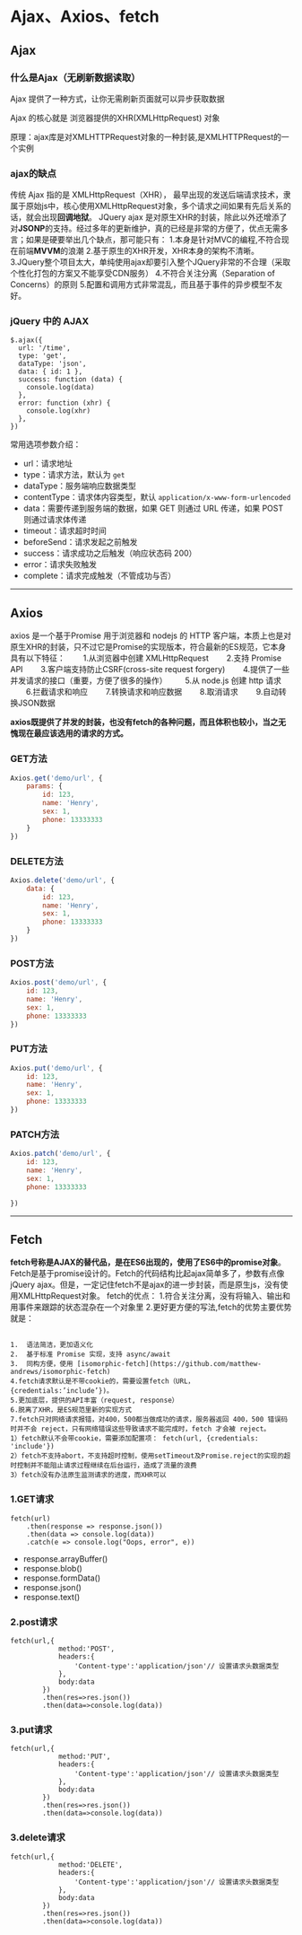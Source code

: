 # Ajax、Axios、fetch

## Ajax

### 什么是Ajax（无刷新数据读取）

Ajax 提供了一种方式，让你无需刷新页面就可以异步获取数据

Ajax 的核心就是 浏览器提供的XHR(XMLHttpRequest) 对象

原理：ajax库是对XMLHTTPRequest对象的一种封装,是XMLHTTPRequest的一个实例

### ajax的缺点

传统 Ajax 指的是 XMLHttpRequest（XHR）， 最早出现的发送后端请求技术，隶属于原始js中，核心使用XMLHttpRequest对象，多个请求之间如果有先后关系的话，就会出现**回调地狱**。
 JQuery ajax 是对原生XHR的封装，除此以外还增添了对**JSONP**的支持。经过多年的更新维护，真的已经是非常的方便了，优点无需多言；如果是硬要举出几个缺点，那可能只有：
 1.本身是针对MVC的编程,不符合现在前端**MVVM**的浪潮
 2.基于原生的XHR开发，XHR本身的架构不清晰。
 3.JQuery整个项目太大，单纯使用ajax却要引入整个JQuery非常的不合理（采取个性化打包的方案又不能享受CDN服务）
 4.不符合关注分离（Separation of Concerns）的原则
 5.配置和调用方式非常混乱，而且基于事件的异步模型不友好。

### jQuery 中的 AJAX

```
$.ajax({
  url: '/time',
  type: 'get',
  dataType: 'json',
  data: { id: 1 },
  success: function (data) {
    console.log(data)
  },
  error: function (xhr) {
    console.log(xhr)
  },
})
```

常用选项参数介绍：

- url：请求地址
- type：请求方法，默认为 `get`
- dataType：服务端响应数据类型
- contentType：请求体内容类型，默认 `application/x-www-form-urlencoded`
- data：需要传递到服务端的数据，如果 GET 则通过 URL 传递，如果 POST 则通过请求体传递
- timeout：请求超时时间
- beforeSend：请求发起之前触发
- success：请求成功之后触发（响应状态码 200）
- error：请求失败触发
- complete：请求完成触发（不管成功与否）

---

## Axios

axios 是一个基于Promise 用于浏览器和 nodejs 的 HTTP 客户端，本质上也是对原生XHR的封装，只不过它是Promise的实现版本，符合最新的ES规范，它本身具有以下特征：
　　1.从浏览器中创建 XMLHttpRequest
　　2.支持 Promise API
　　3.客户端支持防止CSRF(cross-site request forgery)
　　4.提供了一些并发请求的接口（重要，方便了很多的操作）
　　5.从 node.js 创建 http 请求
　　6.拦截请求和响应
　　7.转换请求和响应数据
　　8.取消请求
　　9.自动转换JSON数据

**axios既提供了并发的封装，也没有fetch的各种问题，而且体积也较小，当之无愧现在最应该选用的请求的方式。**

### GET方法

```js
Axios.get('demo/url', {
    params: {
        id: 123,
        name: 'Henry',
        sex: 1,
        phone: 13333333
    }
})
```

### DELETE方法

```js
Axios.delete('demo/url', {
    data: {
        id: 123,
        name: 'Henry',
        sex: 1,
        phone: 13333333
    }
})
```



### POST方法

```js
Axios.post('demo/url', {
    id: 123,
    name: 'Henry',
    sex: 1,
    phone: 13333333
})
```



### PUT方法

```js
Axios.put('demo/url', {
    id: 123,
    name: 'Henry',
    sex: 1,
    phone: 13333333
})
```



### PATCH方法

```js
Axios.patch('demo/url', {
    id: 123,
    name: 'Henry',
    sex: 1,
    phone: 13333333

})
```

---

## Fetch

**fetch号称是AJAX的替代品，是在ES6出现的，使用了ES6中的promise对象**。Fetch是基于promise设计的。Fetch的代码结构比起ajax简单多了，参数有点像jQuery ajax。但是，一定记住fetch不是ajax的进一步封装，而是原生js，没有使用XMLHttpRequest对象。
fetch的优点：
1.符合关注分离，没有将输入、输出和用事件来跟踪的状态混杂在一个对象里
2.更好更方便的写法,fetch的优势主要优势就是：

```

1.  语法简洁，更加语义化
2.  基于标准 Promise 实现，支持 async/await
3.  同构方便，使用 [isomorphic-fetch](https://github.com/matthew-andrews/isomorphic-fetch)
4.fetch请求默认是不带cookie的，需要设置fetch（URL，{credentials:’include’})。
5.更加底层，提供的API丰富（request, response）
6.脱离了XHR，是ES规范里新的实现方式
7.fetch只对网络请求报错，对400，500都当做成功的请求，服务器返回 400，500 错误码时并不会 reject，只有网络错误这些导致请求不能完成时，fetch 才会被 reject。
1）fetch默认不会带cookie，需要添加配置项： fetch(url, {credentials: 'include'})
2）fetch不支持abort，不支持超时控制，使用setTimeout及Promise.reject的实现的超时控制并不能阻止请求过程继续在后台运行，造成了流量的浪费
3）fetch没有办法原生监测请求的进度，而XHR可以
```

### 1.GET请求

```
fetch(url)
    .then(response => response.json())
    .then(data => console.log(data))
    .catch(e => console.log("Oops, error", e))
```

- response.arrayBuffer()
- response.blob()
- response.formData()
- response.json()
- response.text()

### 2.post请求

```
fetch(url,{
            method:'POST',
            headers:{
                'Content-type':'application/json'// 设置请求头数据类型
            },
            body:data
        })
        .then(res=>res.json())
        .then(data=>console.log(data))
```

### 3.put请求

```
fetch(url,{
            method:'PUT',
            headers:{
                'Content-type':'application/json'// 设置请求头数据类型
            },
            body:data
        })
        .then(res=>res.json())
        .then(data=>console.log(data))
```

### 3.delete请求

```
fetch(url,{
            method:'DELETE',
            headers:{
                'Content-type':'application/json'// 设置请求头数据类型
            },
            body:data
        })
        .then(res=>res.json())
        .then(data=>console.log(data))
```



























